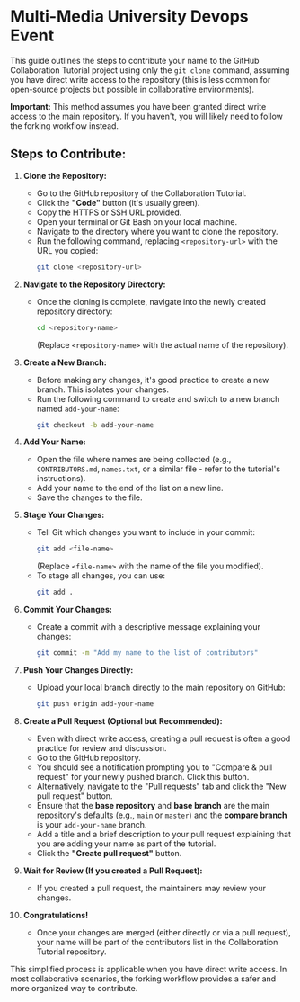 # Multi-Media University Devops Event

This guide outlines the steps to contribute your name to the GitHub Collaboration Tutorial project using only the `git clone` command, assuming you have direct write access to the repository (this is less common for open-source projects but possible in collaborative environments).

**Important:** This method assumes you have been granted direct write access to the main repository. If you haven't, you will likely need to follow the forking workflow instead.

## Steps to Contribute:

1.  **Clone the Repository:**
    * Go to the GitHub repository of the Collaboration Tutorial.
    * Click the **"Code"** button (it's usually green).
    * Copy the HTTPS or SSH URL provided.
    * Open your terminal or Git Bash on your local machine.
    * Navigate to the directory where you want to clone the repository.
    * Run the following command, replacing `<repository-url>` with the URL you copied:
        ```bash
        git clone <repository-url>
        ```

2.  **Navigate to the Repository Directory:**
    * Once the cloning is complete, navigate into the newly created repository directory:
        ```bash
        cd <repository-name>
        ```
        (Replace `<repository-name>` with the actual name of the repository).

3.  **Create a New Branch:**
    * Before making any changes, it's good practice to create a new branch. This isolates your changes.
    * Run the following command to create and switch to a new branch named `add-your-name`:
        ```bash
        git checkout -b add-your-name
        ```

4.  **Add Your Name:**
    * Open the file where names are being collected (e.g., `CONTRIBUTORS.md`, `names.txt`, or a similar file - refer to the tutorial's instructions).
    * Add your name to the end of the list on a new line.
    * Save the changes to the file.

5.  **Stage Your Changes:**
    * Tell Git which changes you want to include in your commit:
        ```bash
        git add <file-name>
        ```
        (Replace `<file-name>` with the name of the file you modified).
    * To stage all changes, you can use:
        ```bash
        git add .
        ```

6.  **Commit Your Changes:**
    * Create a commit with a descriptive message explaining your changes:
        ```bash
        git commit -m "Add my name to the list of contributors"
        ```

7.  **Push Your Changes Directly:**
    * Upload your local branch directly to the main repository on GitHub:
        ```bash
        git push origin add-your-name
        ```

8.  **Create a Pull Request (Optional but Recommended):**
    * Even with direct write access, creating a pull request is often a good practice for review and discussion.
    * Go to the GitHub repository.
    * You should see a notification prompting you to "Compare & pull request" for your newly pushed branch. Click this button.
    * Alternatively, navigate to the "Pull requests" tab and click the "New pull request" button.
    * Ensure that the **base repository** and **base branch** are the main repository's defaults (e.g., `main` or `master`) and the **compare branch** is your `add-your-name` branch.
    * Add a title and a brief description to your pull request explaining that you are adding your name as part of the tutorial.
    * Click the **"Create pull request"** button.

9.  **Wait for Review (If you created a Pull Request):**
    * If you created a pull request, the maintainers may review your changes.

10. **Congratulations!**
    * Once your changes are merged (either directly or via a pull request), your name will be part of the contributors list in the Collaboration Tutorial repository.

This simplified process is applicable when you have direct write access. In most collaborative scenarios, the forking workflow provides a safer and more organized way to contribute.
